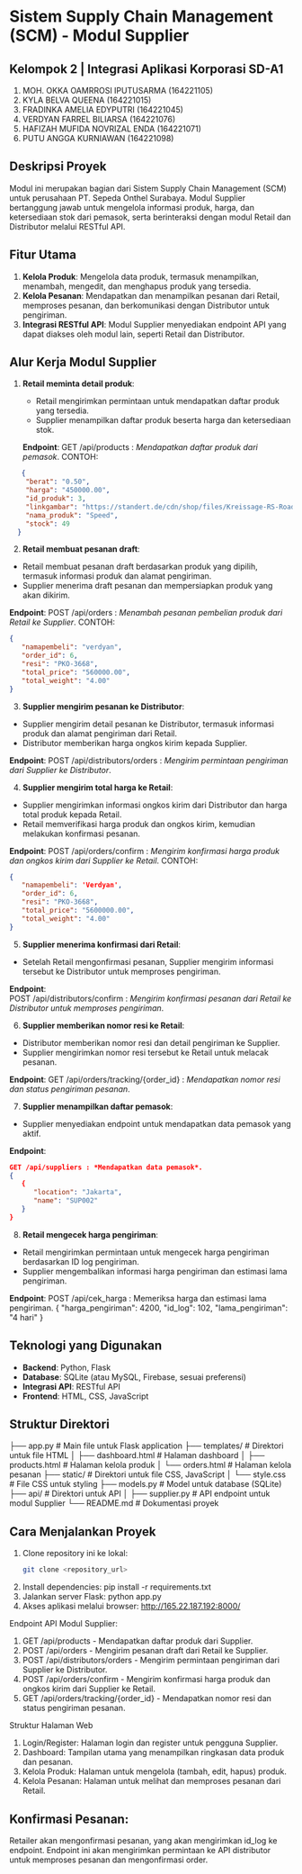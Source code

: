 # Sistem Supply Chain Management (SCM) - Modul Supplier

## Kelompok 2 | Integrasi Aplikasi Korporasi SD-A1
1. MOH. OKKA OAMRROSI IPUTUSARMA (164221105)
2. KYLA BELVA QUEENA (164221015)
3. FRADINKA AMELIA EDYPUTRI (164221045)
4. VERDYAN FARREL BILIARSA (164221076)
5. HAFIZAH MUFIDA NOVRIZAL ENDA (164221071)
6. PUTU ANGGA KURNIAWAN (164221098)

## Deskripsi Proyek
Modul ini merupakan bagian dari Sistem Supply Chain Management (SCM) untuk perusahaan PT. Sepeda Onthel Surabaya. Modul Supplier bertanggung jawab untuk mengelola informasi produk, harga, dan ketersediaan stok dari pemasok, serta berinteraksi dengan modul Retail dan Distributor melalui RESTful API.

## Fitur Utama
1. **Kelola Produk**: Mengelola data produk, termasuk menampilkan, menambah, mengedit, dan menghapus produk yang tersedia.
2. **Kelola Pesanan**: Mendapatkan dan menampilkan pesanan dari Retail, memproses pesanan, dan berkomunikasi dengan Distributor untuk pengiriman.
3. **Integrasi RESTful API**: Modul Supplier menyediakan endpoint API yang dapat diakses oleh modul lain, seperti Retail dan Distributor.

## Alur Kerja Modul Supplier
1. **Retail meminta detail produk**:
   - Retail mengirimkan permintaan untuk mendapatkan daftar produk yang tersedia.
   - Supplier menampilkan daftar produk beserta harga dan ketersediaan stok.
   
   **Endpoint**:
   GET /api/products : *Mendapatkan daftar produk dari pemasok*.
   CONTOH:
```Json
   {
    "berat": "0.50",
    "harga": "450000.00",
    "id_produk": 3,
    "linkgambar": "https://standert.de/cdn/shop/files/Kreissage-RS-Road-Bike-Frameset-Navy_500x500@2x.webp?v=1697787188",
    "nama_produk": "Speed",
    "stock": 49
  }
```

2. **Retail membuat pesanan draft**:
- Retail membuat pesanan draft berdasarkan produk yang dipilih, termasuk informasi produk dan alamat pengiriman.
- Supplier menerima draft pesanan dan mempersiapkan produk yang akan dikirim.

**Endpoint**:
POST /api/orders : *Menambah pesanan pembelian produk dari Retail ke Supplier*. 
CONTOH:
```Json
{
   "namapembeli": "verdyan",
   "order_id": 6,
   "resi": "PKO-3668",
   "total_price": "560000.00",
   "total_weight": "4.00"
}
```

3. **Supplier mengirim pesanan ke Distributor**:
- Supplier mengirim detail pesanan ke Distributor, termasuk informasi produk dan alamat pengiriman dari Retail.
- Distributor memberikan harga ongkos kirim kepada Supplier.

**Endpoint**: 
POST /api/distributors/orders : *Mengirim permintaan pengiriman dari Supplier ke Distributor*.

4. **Supplier mengirim total harga ke Retail**:
- Supplier mengirimkan informasi ongkos kirim dari Distributor dan harga total produk kepada Retail.
- Retail memverifikasi harga produk dan ongkos kirim, kemudian melakukan konfirmasi pesanan.

**Endpoint**:
POST /api/orders/confirm : *Mengirim konfirmasi harga produk dan ongkos kirim dari Supplier ke Retail*.
CONTOH:
```Json
{
   "namapembeli": 'Verdyan',
   "order_id": 6,
   "resi": "PKO-3668",
   "total_price": "5600000.00",
   "total_weight": "4.00"
}
```
5. **Supplier menerima konfirmasi dari Retail**:
- Setelah Retail mengonfirmasi pesanan, Supplier mengirim informasi tersebut ke Distributor untuk memproses pengiriman.

**Endpoint**:  
POST /api/distributors/confirm : *Mengirim konfirmasi pesanan dari Retail ke Distributor untuk memproses pengiriman*. 

6. **Supplier memberikan nomor resi ke Retail**:
- Distributor memberikan nomor resi dan detail pengiriman ke Supplier.
- Supplier mengirimkan nomor resi tersebut ke Retail untuk melacak pesanan.

**Endpoint**:
GET /api/orders/tracking/{order_id} : *Mendapatkan nomor resi dan status pengiriman pesanan*.

7. **Supplier menampilkan daftar pemasok**:
- Supplier menyediakan endpoint untuk mendapatkan data pemasok yang aktif.

**Endpoint**:
```Json
GET /api/suppliers : *Mendapatkan data pemasok*.
{
   {
      "location": "Jakarta",
      "name": "SUP002"
   }
}
```

8. **Retail mengecek harga pengiriman**:
- Retail mengirimkan permintaan untuk mengecek harga pengiriman berdasarkan ID log pengiriman.
- Supplier mengembalikan informasi harga pengiriman dan estimasi lama pengiriman.

**Endpoint**:
POST /api/cek_harga : Memeriksa harga dan estimasi lama pengiriman.
{
   "harga_pengiriman": 4200,
   "id_log": 102,
   "lama_pengiriman": "4 hari"
}

## Teknologi yang Digunakan
- **Backend**: Python, Flask
- **Database**: SQLite (atau MySQL, Firebase, sesuai preferensi)
- **Integrasi API**: RESTful API
- **Frontend**: HTML, CSS, JavaScript

## Struktur Direktori
├── app.py # Main file untuk Flask application 
├── templates/ # Direktori untuk file HTML │ 
├── dashboard.html # Halaman dashboard 
│ ├── products.html # Halaman kelola produk 
│ └── orders.html # Halaman kelola pesanan 
├── static/ # Direktori untuk file CSS, JavaScript 
│ └── style.css # File CSS untuk styling 
├── models.py # Model untuk database (SQLite) 
├── api/ # Direktori untuk API │ 
├── supplier.py # API endpoint untuk modul Supplier 
└── README.md # Dokumentasi proyek


## Cara Menjalankan Proyek
1. Clone repository ini ke lokal:
   ```bash
   git clone <repository_url>
   ```
2. Install dependencies:
pip install -r requirements.txt
3. Jalankan server Flask:
python app.py
4. Akses aplikasi melalui browser:
http://165.22.187.192:8000/


Endpoint API Modul Supplier:
1. GET /api/products - Mendapatkan daftar produk dari Supplier.
2. POST /api/orders - Mengirim pesanan draft dari Retail ke Supplier.
3. POST /api/distributors/orders - Mengirim permintaan pengiriman dari Supplier ke Distributor.
4. POST /api/orders/confirm - Mengirim konfirmasi harga produk dan ongkos kirim dari Supplier ke Retail.
5. GET /api/orders/tracking/{order_id} - Mendapatkan nomor resi dan status pengiriman pesanan.


Struktur Halaman Web
1. Login/Register: Halaman login dan register untuk pengguna Supplier.
2. Dashboard: Tampilan utama yang menampilkan ringkasan data produk dan pesanan.
3. Kelola Produk: Halaman untuk mengelola (tambah, edit, hapus) produk.
4. Kelola Pesanan: Halaman untuk melihat dan memproses pesanan dari Retail.

## Konfirmasi Pesanan:
Retailer akan mengonfirmasi pesanan, yang akan mengirimkan id_log ke endpoint. Endpoint ini akan mengirimkan permintaan ke API distributor untuk memproses pesanan dan mengonfirmasi order.
